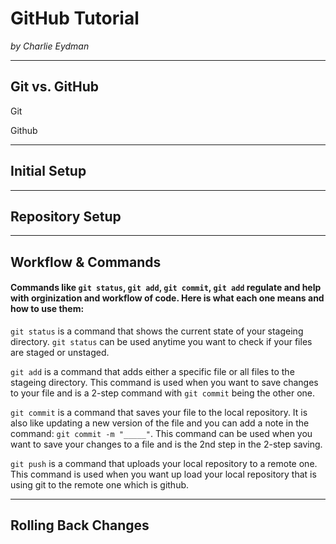 # GitHub Tutorial

_by Charlie Eydman_

---
## Git vs. GitHub
Git


Github

---
## Initial Setup



---
## Repository Setup



---
## Workflow & Commands

#### Commands like `git status`, `git add`, `git commit`, `git add` regulate and help with orginization and workflow of code. Here is what each one means and how to use them:

 `git status` is a command that shows the current state of your stageing directory. `git status` can be used anytime you want to check if your files are staged or unstaged.

 `git add` is a command that adds either a specific file or all files to the stageing directory. This command is used when you want to save changes to your file and is a 2-step command with `git commit` being the other one.

 `git commit` is a command that saves your file to the local repository. It is also like updating a new version of the file and you can add a note in the command: `git commit -m "_____"`. This command can be used when you want to save your changes to a file and is the 2nd step in the 2-step saving.

`git push` is a command that uploads your local repository to a remote one. This command is used when you want up load your local repository that is using git to the remote one which is github.

---
## Rolling Back Changes